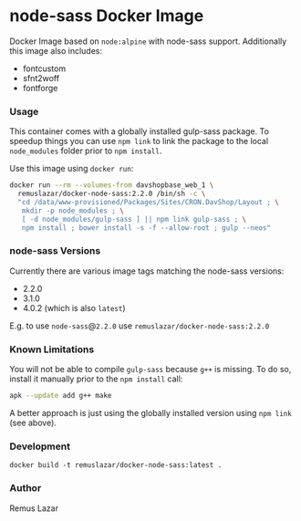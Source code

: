 node-sass Docker Image
===

Docker Image based on `node:alpine` with node-sass support. Additionally this
image also includes:

* fontcustom
* sfnt2woff
* fontforge

### Usage

This container comes with a globally installed gulp-sass package. To speedup
things you can use `npm link` to link the package to the local `node_modules`
folder prior to `npm install`.

Use this image using `docker run`:

```bash
docker run --rm --volumes-from davshopbase_web_1 \
  remuslazar/docker-node-sass:2.2.0 /bin/sh -c \
  "cd /data/www-provisioned/Packages/Sites/CRON.DavShop/Layout ; \
   mkdir -p node_modules ; \
   [ -d node_modules/gulp-sass ] || npm link gulp-sass ; \
   npm install ; bower install -s -f --allow-root ; gulp --neos"
```

### node-sass Versions

Currently there are various image tags matching the node-sass versions:

* 2.2.0
* 3.1.0
* 4.0.2 (which is also `latest`)

E.g. to use `node-sass`@`2.2.0` use `remuslazar/docker-node-sass:2.2.0`

### Known Limitations

You will not be able to compile `gulp-sass` because `g++` is missing. To do so,
install it manually prior to the `npm install` call:

```bash
apk --update add g++ make
```

A better approach is just using the globally installed version using `npm link`
(see above).

### Development

```
docker build -t remuslazar/docker-node-sass:latest .
```

### Author

Remus Lazar
